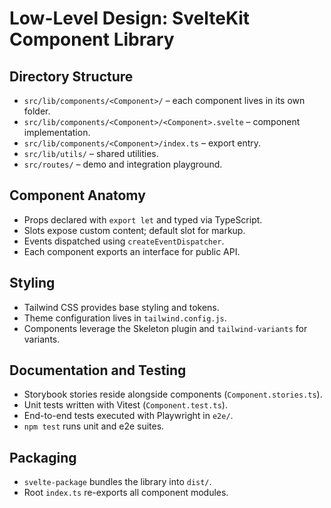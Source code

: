 # Low-Level Design: SvelteKit Component Library

## Directory Structure
- `src/lib/components/<Component>/` – each component lives in its own folder.
- `src/lib/components/<Component>/<Component>.svelte` – component implementation.
- `src/lib/components/<Component>/index.ts` – export entry.
- `src/lib/utils/` – shared utilities.
- `src/routes/` – demo and integration playground.

## Component Anatomy
- Props declared with `export let` and typed via TypeScript.
- Slots expose custom content; default slot for markup.
- Events dispatched using `createEventDispatcher`.
- Each component exports an interface for public API.

## Styling
- Tailwind CSS provides base styling and tokens.
- Theme configuration lives in `tailwind.config.js`.
- Components leverage the Skeleton plugin and `tailwind-variants` for variants.

## Documentation and Testing
- Storybook stories reside alongside components (`Component.stories.ts`).
- Unit tests written with Vitest (`Component.test.ts`).
- End-to-end tests executed with Playwright in `e2e/`.
- `npm test` runs unit and e2e suites.

## Packaging
- `svelte-package` bundles the library into `dist/`.
- Root `index.ts` re-exports all component modules.
